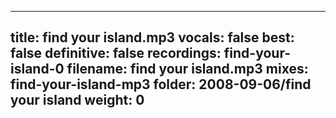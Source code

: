 
---
title: find your island.mp3
vocals: false
best: false
definitive: false
recordings: find-your-island-0
filename: find your island.mp3
mixes: find-your-island-mp3
folder: 2008-09-06/find your island
weight: 0
---
